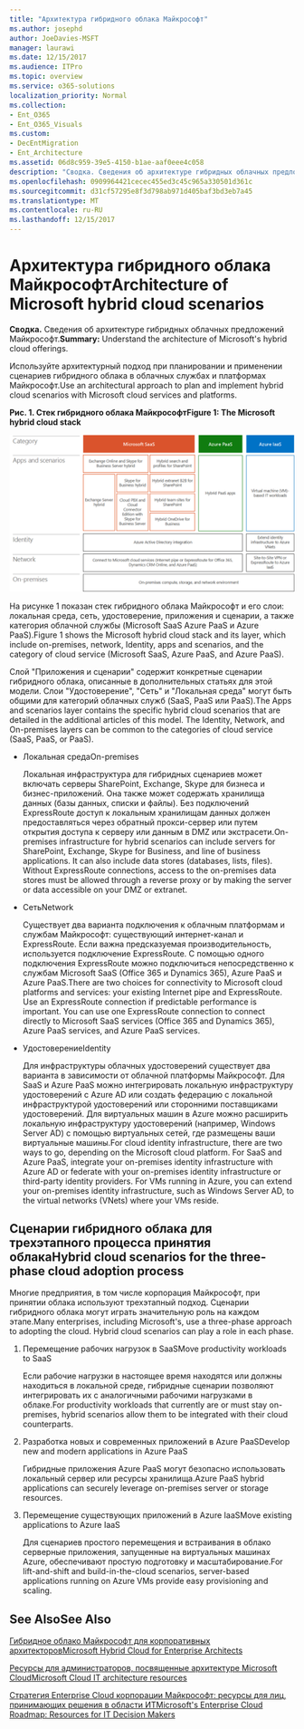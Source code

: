 ```yaml
---
title: "Архитектура гибридного облака Майкрософт"
ms.author: josephd
author: JoeDavies-MSFT
manager: laurawi
ms.date: 12/15/2017
ms.audience: ITPro
ms.topic: overview
ms.service: o365-solutions
localization_priority: Normal
ms.collection:
- Ent_O365
- Ent_O365_Visuals
ms.custom:
- DecEntMigration
- Ent_Architecture
ms.assetid: 06d8c959-39e5-4150-b1ae-aaf0eee4c058
description: "Сводка. Сведения об архитектуре гибридных облачных предложений Майкрософт."
ms.openlocfilehash: 0909964421cecec455ed3c45c965a330501d361c
ms.sourcegitcommit: d31cf57295e8f3d798ab971d405baf3bd3eb7a45
ms.translationtype: MT
ms.contentlocale: ru-RU
ms.lasthandoff: 12/15/2017
---
```

# <a name="architecture-of-microsoft-hybrid-cloud-scenarios"></a><span data-ttu-id="9b342-103">Архитектура гибридного облака Майкрософт</span><span class="sxs-lookup"><span data-stu-id="9b342-103">Architecture of Microsoft hybrid cloud scenarios</span></span>

 <span data-ttu-id="9b342-104">**Сводка.** Сведения об архитектуре гибридных облачных предложений Майкрософт.</span><span class="sxs-lookup"><span data-stu-id="9b342-104">**Summary:** Understand the architecture of Microsoft's hybrid cloud offerings.</span></span>
  
<span data-ttu-id="9b342-105">Используйте архитектурный подход при планировании и применении сценариев гибридного облака в облачных службах и платформах Майкрософт.</span><span class="sxs-lookup"><span data-stu-id="9b342-105">Use an architectural approach to plan and implement hybrid cloud scenarios with Microsoft cloud services and platforms.</span></span>
  
<span data-ttu-id="9b342-106">**Рис. 1. Стек гибридного облака Майкрософт**</span><span class="sxs-lookup"><span data-stu-id="9b342-106">**Figure 1: The Microsoft hybrid cloud stack**</span></span>

![Стек гибридного облака Microsoft](images/Hybrid_Poster/Hybrid_Cloud_Stack.png)
  
<span data-ttu-id="9b342-108">На рисунке 1 показан стек гибридного облака Майкрософт и его слои: локальная среда, сеть, удостоверение, приложения и сценарии, а также категория облачной службы (Microsoft SaaS Azure PaaS и Azure PaaS).</span><span class="sxs-lookup"><span data-stu-id="9b342-108">Figure 1 shows the Microsoft hybrid cloud stack and its layer, which include on-premises, network, Identity, apps and scenarios, and the category of cloud service (Microsoft SaaS, Azure PaaS, and Azure PaaS).</span></span>
  
<span data-ttu-id="9b342-p101">Слой "Приложения и сценарии" содержит конкретные сценарии гибридного облака, описанные в дополнительных статьях для этой модели. Слои "Удостоверение", "Сеть" и "Локальная среда" могут быть общими для категорий облачных служб (SaaS, PaaS или PaaS).</span><span class="sxs-lookup"><span data-stu-id="9b342-p101">The Apps and scenarios layer contains the specific hybrid cloud scenarios that are detailed in the additional articles of this model. The Identity, Network, and On-premises layers can be common to the categories of cloud service (SaaS, PaaS, or PaaS).</span></span>
  
- <span data-ttu-id="9b342-111">Локальная среда</span><span class="sxs-lookup"><span data-stu-id="9b342-111">On-premises</span></span>
    
    <span data-ttu-id="9b342-p102">Локальная инфраструктура для гибридных сценариев может включать серверы SharePoint, Exchange, Skype для бизнеса и бизнес-приложений. Она также может содержать хранилища данных (базы данных, списки и файлы). Без подключений ExpressRoute доступ к локальным хранилищам данных должен предоставляться через обратный прокси-сервер или путем открытия доступа к серверу или данным в DMZ или экстрасети.</span><span class="sxs-lookup"><span data-stu-id="9b342-p102">On-premises infrastructure for hybrid scenarios can include servers for SharePoint, Exchange, Skype for Business, and line of business applications. It can also include data stores (databases, lists, files). Without ExpressRoute connections, access to the on-premises data stores must be allowed through a reverse proxy or by making the server or data accessible on your DMZ or extranet.</span></span>
    
- <span data-ttu-id="9b342-115">Сеть</span><span class="sxs-lookup"><span data-stu-id="9b342-115">Network</span></span>
    
    <span data-ttu-id="9b342-p103">Существует два варианта подключения к облачным платформам и службам Майкрософт: существующий интернет-канал и ExpressRoute. Если важна предсказуемая производительность, используется подключение ExpressRoute. С помощью одного подключения ExpressRoute можно подключиться непосредственно к службам Microsoft SaaS (Office 365 и Dynamics 365), Azure PaaS и Azure PaaS.</span><span class="sxs-lookup"><span data-stu-id="9b342-p103">There are two choices for connectivity to Microsoft cloud platforms and services: your existing Internet pipe and ExpressRoute. Use an ExpressRoute connection if predictable performance is important. You can use one ExpressRoute connection to connect directly to Microsoft SaaS services (Office 365 and Dynamics 365), Azure PaaS services, and Azure PaaS services.</span></span>
    
- <span data-ttu-id="9b342-119">Удостоверение</span><span class="sxs-lookup"><span data-stu-id="9b342-119">Identity</span></span>
    
    <span data-ttu-id="9b342-p104">Для инфраструктуры облачных удостоверений существует два варианта в зависимости от облачной платформы Майкрософт. Для SaaS и Azure PaaS можно интегрировать локальную инфраструктуру удостоверений с Azure AD или создать федерацию с локальной инфраструктурой удостоверений или сторонними поставщиками удостоверений. Для виртуальных машин в Azure можно расширить локальную инфраструктуру удостоверений (например, Windows Server AD) с помощью виртуальных сетей, где размещены ваши виртуальные машины.</span><span class="sxs-lookup"><span data-stu-id="9b342-p104">For cloud identity infrastructure, there are two ways to go, depending on the Microsoft cloud platform. For SaaS and Azure PaaS, integrate your on-premises identity infrastructure with Azure AD or federate with your on-premises identity infrastructure or third-party identity providers. For VMs running in Azure, you can extend your on-premises identity infrastructure, such as Windows Server AD, to the virtual networks (VNets) where your VMs reside.</span></span>
    
## <a name="hybrid-cloud-scenarios-for-the-three-phase-cloud-adoption-process"></a><span data-ttu-id="9b342-123">Сценарии гибридного облака для трехэтапного процесса принятия облака</span><span class="sxs-lookup"><span data-stu-id="9b342-123">Hybrid cloud scenarios for the three-phase cloud adoption process</span></span>

<span data-ttu-id="9b342-p105">Многие предприятия, в том числе корпорация Майкрософт, при принятии облака используют трехэтапный подход. Сценарии гибридного облака могут играть значительную роль на каждом этапе.</span><span class="sxs-lookup"><span data-stu-id="9b342-p105">Many enterprises, including Microsoft's, use a three-phase approach to adopting the cloud. Hybrid cloud scenarios can play a role in each phase.</span></span>
  
1. <span data-ttu-id="9b342-126">Перемещение рабочих нагрузок в SaaS</span><span class="sxs-lookup"><span data-stu-id="9b342-126">Move productivity workloads to SaaS</span></span>
    
    <span data-ttu-id="9b342-127">Если рабочие нагрузки в настоящее время находятся или должны находиться в локальной среде, гибридные сценарии позволяют интегрировать их с аналогичными рабочими нагрузками в облаке.</span><span class="sxs-lookup"><span data-stu-id="9b342-127">For productivity workloads that currently are or must stay on-premises, hybrid scenarios allow them to be integrated with their cloud counterparts.</span></span>
    
2. <span data-ttu-id="9b342-128">Разработка новых и современных приложений в Azure PaaS</span><span class="sxs-lookup"><span data-stu-id="9b342-128">Develop new and modern applications in Azure PaaS</span></span>
    
    <span data-ttu-id="9b342-129">Гибридные приложения Azure PaaS могут безопасно использовать локальный сервер или ресурсы хранилища.</span><span class="sxs-lookup"><span data-stu-id="9b342-129">Azure PaaS hybrid applications can securely leverage on-premises server or storage resources.</span></span>
    
3. <span data-ttu-id="9b342-130">Перемещение существующих приложений в Azure IaaS</span><span class="sxs-lookup"><span data-stu-id="9b342-130">Move existing applications to Azure IaaS</span></span>
    
    <span data-ttu-id="9b342-131">Для сценариев простого перемещения и встраивания в облако серверные приложения, запущенные на виртуальных машинах Azure, обеспечивают простую подготовку и масштабирование.</span><span class="sxs-lookup"><span data-stu-id="9b342-131">For lift-and-shift and build-in-the-cloud scenarios, server-based applications running on Azure VMs provide easy provisioning and scaling.</span></span>
    
## <a name="see-also"></a><span data-ttu-id="9b342-132">See Also</span><span class="sxs-lookup"><span data-stu-id="9b342-132">See Also</span></span>

[<span data-ttu-id="9b342-133">Гибридное облако Майкрософт для корпоративных архитекторов</span><span class="sxs-lookup"><span data-stu-id="9b342-133">Microsoft Hybrid Cloud for Enterprise Architects</span></span>](microsoft-hybrid-cloud-for-enterprise-architects.md)
  
[<span data-ttu-id="9b342-134">Ресурсы для администраторов, посвященные архитектуре Microsoft Cloud</span><span class="sxs-lookup"><span data-stu-id="9b342-134">Microsoft Cloud IT architecture resources</span></span>](microsoft-cloud-it-architecture-resources.md)

[<span data-ttu-id="9b342-135">Стратегия Enterprise Cloud корпорации Майкрософт: ресурсы для лиц, принимающих решения в области ИТ</span><span class="sxs-lookup"><span data-stu-id="9b342-135">Microsoft's Enterprise Cloud Roadmap: Resources for IT Decision Makers</span></span>](https://sway.com/FJ2xsyWtkJc2taRD)



